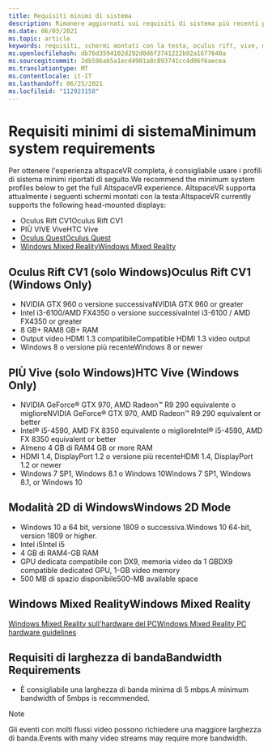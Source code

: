 ```yaml
---
title: Requisiti minimi di sistema
description: Rimanere aggiornati sui requisiti di sistema più recenti per AltspaceVR nei dispositivi con visore montato con la testa, Oculus Rift e SENSORE Vive.
ms.date: 06/03/2021
ms.topic: article
keywords: requisiti, schermi montati con la testa, oculus rift, vive, modalità Windows 2d
ms.openlocfilehash: db76d3594102d292d0d6f3741222b92a1677640a
ms.sourcegitcommit: 2db596ab5a1ecd4901a8c893741cc4d06f6aecea
ms.translationtype: MT
ms.contentlocale: it-IT
ms.lasthandoff: 06/25/2021
ms.locfileid: "112923158"
---
```

# <a name="minimum-system-requirements"></a><span data-ttu-id="03c6c-104">Requisiti minimi di sistema</span><span class="sxs-lookup"><span data-stu-id="03c6c-104">Minimum system requirements</span></span>

<span data-ttu-id="03c6c-105">Per ottenere l'esperienza altspaceVR completa, è consigliabile usare i profili di sistema minimi riportati di seguito.</span><span class="sxs-lookup"><span data-stu-id="03c6c-105">We recommend the minimum system profiles below to get the full AltspaceVR experience.</span></span> <span data-ttu-id="03c6c-106">AltspaceVR supporta attualmente i seguenti schermi montati con la testa:</span><span class="sxs-lookup"><span data-stu-id="03c6c-106">AltspaceVR currently supports the following head-mounted displays:</span></span>

* <span data-ttu-id="03c6c-107">Oculus Rift CV1</span><span class="sxs-lookup"><span data-stu-id="03c6c-107">Oculus Rift CV1</span></span>
* <span data-ttu-id="03c6c-108">PIÙ VIVE Vive</span><span class="sxs-lookup"><span data-stu-id="03c6c-108">HTC Vive</span></span>
* [<span data-ttu-id="03c6c-109">Oculus Quest</span><span class="sxs-lookup"><span data-stu-id="03c6c-109">Oculus Quest</span></span>](oculus-installation.md)
* [<span data-ttu-id="03c6c-110">Windows Mixed Reality</span><span class="sxs-lookup"><span data-stu-id="03c6c-110">Windows Mixed Reality</span></span>](wmr-installation.md)

## <a name="oculus-rift-cv1-windows-only"></a><span data-ttu-id="03c6c-111">Oculus Rift CV1 (solo Windows)</span><span class="sxs-lookup"><span data-stu-id="03c6c-111">Oculus Rift CV1 (Windows Only)</span></span>

* <span data-ttu-id="03c6c-112">NVIDIA GTX 960 o versione successiva</span><span class="sxs-lookup"><span data-stu-id="03c6c-112">NVIDIA GTX 960 or greater</span></span> 
* <span data-ttu-id="03c6c-113">Intel i3-6100/AMD FX4350 o versione successiva</span><span class="sxs-lookup"><span data-stu-id="03c6c-113">Intel i3-6100 / AMD FX4350 or greater</span></span> 
* <span data-ttu-id="03c6c-114">8 GB+ RAM</span><span class="sxs-lookup"><span data-stu-id="03c6c-114">8 GB+ RAM</span></span> 
* <span data-ttu-id="03c6c-115">Output video HDMI 1.3 compatibile</span><span class="sxs-lookup"><span data-stu-id="03c6c-115">Compatible HDMI 1.3 video output</span></span> 
* <span data-ttu-id="03c6c-116">Windows 8 o versione più recente</span><span class="sxs-lookup"><span data-stu-id="03c6c-116">Windows 8 or newer</span></span> 

## <a name="htc-vive-windows-only"></a><span data-ttu-id="03c6c-117">PIÙ Vive (solo Windows)</span><span class="sxs-lookup"><span data-stu-id="03c6c-117">HTC Vive (Windows Only)</span></span>

* <span data-ttu-id="03c6c-118">NVIDIA GeForce® GTX 970, AMD Radeon™ R9 290 equivalente o migliore</span><span class="sxs-lookup"><span data-stu-id="03c6c-118">NVIDIA GeForce® GTX 970, AMD Radeon™ R9 290 equivalent or better</span></span>
* <span data-ttu-id="03c6c-119">Intel® i5-4590, AMD FX 8350 equivalente o migliore</span><span class="sxs-lookup"><span data-stu-id="03c6c-119">Intel® i5-4590, AMD FX 8350 equivalent or better</span></span>   
* <span data-ttu-id="03c6c-120">Almeno 4 GB di RAM</span><span class="sxs-lookup"><span data-stu-id="03c6c-120">4 GB or more RAM</span></span>
* <span data-ttu-id="03c6c-121">HDMI 1.4, DisplayPort 1.2 o versione più recente</span><span class="sxs-lookup"><span data-stu-id="03c6c-121">HDMI 1.4, DisplayPort 1.2 or newer</span></span>
* <span data-ttu-id="03c6c-122">Windows 7 SP1, Windows 8.1 o Windows 10</span><span class="sxs-lookup"><span data-stu-id="03c6c-122">Windows 7 SP1, Windows 8.1, or Windows 10</span></span>

## <a name="windows-2d-mode"></a><span data-ttu-id="03c6c-123">Modalità 2D di Windows</span><span class="sxs-lookup"><span data-stu-id="03c6c-123">Windows 2D Mode</span></span>

* <span data-ttu-id="03c6c-124">Windows 10 a 64 bit, versione 1809 o successiva.</span><span class="sxs-lookup"><span data-stu-id="03c6c-124">Windows 10 64-bit, version 1809 or higher.</span></span>
* <span data-ttu-id="03c6c-125">Intel i5</span><span class="sxs-lookup"><span data-stu-id="03c6c-125">Intel i5</span></span>
* <span data-ttu-id="03c6c-126">4 GB di RAM</span><span class="sxs-lookup"><span data-stu-id="03c6c-126">4-GB RAM</span></span>
* <span data-ttu-id="03c6c-127">GPU dedicata compatibile con DX9, memoria video da 1 GB</span><span class="sxs-lookup"><span data-stu-id="03c6c-127">DX9 compatible dedicated GPU, 1-GB video memory</span></span>
* <span data-ttu-id="03c6c-128">500 MB di spazio disponibile</span><span class="sxs-lookup"><span data-stu-id="03c6c-128">500-MB available space</span></span> 

## <a name="windows-mixed-reality"></a><span data-ttu-id="03c6c-129">Windows Mixed Reality</span><span class="sxs-lookup"><span data-stu-id="03c6c-129">Windows Mixed Reality</span></span>

[<span data-ttu-id="03c6c-130">Windows Mixed Reality sull'hardware del PC</span><span class="sxs-lookup"><span data-stu-id="03c6c-130">Windows Mixed Reality PC hardware guidelines</span></span>](https://docs.microsoft.com/windows/mixed-reality/enthusiast-guide/windows-mixed-reality-minimum-pc-hardware-compatibility-guidelines)

## <a name="bandwidth-requirements"></a><span data-ttu-id="03c6c-131">Requisiti di larghezza di banda</span><span class="sxs-lookup"><span data-stu-id="03c6c-131">Bandwidth Requirements</span></span>

* <span data-ttu-id="03c6c-132">È consigliabile una larghezza di banda minima di 5 mbps.</span><span class="sxs-lookup"><span data-stu-id="03c6c-132">A minimum bandwidth of 5mbps is recommended.</span></span>

> [!NOTE]
> <span data-ttu-id="03c6c-133">Gli eventi con molti flussi video possono richiedere una maggiore larghezza di banda.</span><span class="sxs-lookup"><span data-stu-id="03c6c-133">Events with many video streams may require more bandwidth.</span></span>